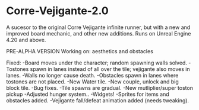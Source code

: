 # Corre-Vejigante-2.0
A sucesor to the original Corre Vejigante infinite runner, but with a new and improved board mechanic, and other new additions. 
Runs on Unreal Engine 4.20 and above. 

PRE-ALPHA VERSION
Working on: aesthetics and obstacles

Fixed: 
-Board moves under the character; random spawning walls solved.
-Tostones spawn in lanes instead of all over the tile; vejigante also moves in lanes.
-Walls no longer cause death.
-Obstacles spawn in lanes where tostones are not placed.
-New Water tile.
-New couple, unlock and big block tile.
-Bug fixes.
-Tile spawns are gradual.
-New mutliplier/super toston pickup
-Adjusted hunger system..
-Widgets!
-Sprites for items and obstacles added.
-Vejigante fall/defeat animation added (needs tweaking).
